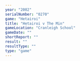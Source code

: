 ```yaml
---
year: "2002"
serialNumber: "0270" 
game: "Hetairoi"
title: "Hetairoi v The Min"
gameLocation: "Cranleigh School"
gameDate: ""
shortReport: ""
result: ""
resultType: ""
type: "game"
---
```

